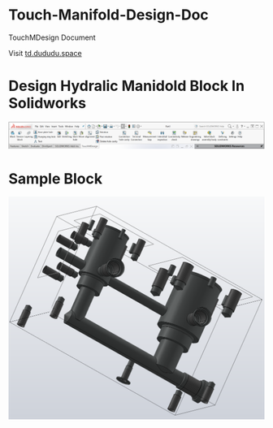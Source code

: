 # Touch-Manifold-Design-Doc

TouchMDesign Document 

Visit [td.dududu.space](td.dududu.space)

# Design Hydralic Manidold Block In Solidworks

![](./src/.vuepress/public/cmdmgr.png)

# Sample Block

![](./src/.vuepress/public/block.png)
